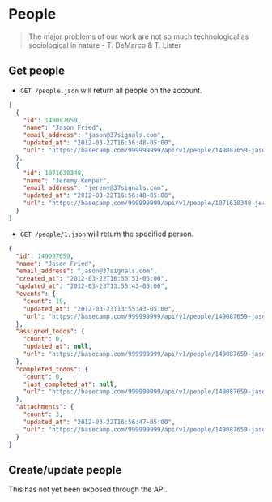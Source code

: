 People
======

> The major problems of our work are not so much technological as sociological in nature - T. DeMarco & T. Lister


Get people
----------

* `GET /people.json` will return all people on the account.

```json
[
  {
    "id": 149087659,
    "name": "Jason Fried",
    "email_address": "jason@37signals.com",
    "updated_at": "2012-03-22T16:56:48-05:00",
    "url": "https://basecamp.com/999999999/api/v1/people/149087659-jason-fried.json"
  },
  {
    "id": 1071630348,
    "name": "Jeremy Kemper",
    "email_address": "jeremy@37signals.com",
    "updated_at": "2012-03-22T16:56:48-05:00",
    "url": "https://basecamp.com/999999999/api/v1/people/1071630348-jeremy-kemper.json"
  }
]
```

* `GET /people/1.json` will return the specified person.

```json
{
  "id": 149087659,
  "name": "Jason Fried",
  "email_address": "jason@37signals.com",
  "created_at": "2012-03-22T16:56:51-05:00",
  "updated_at": "2012-03-23T13:55:43-05:00",
  "events": {
    "count": 19,
    "updated_at": "2012-03-23T13:55:43-05:00",
    "url": "https://basecamp.com/999999999/api/v1/people/149087659-jason-fried/events.json"
  },
  "assigned_todos": {
    "count": 0,
    "updated_at": null,
    "url": "https://basecamp.com/999999999/api/v1/people/149087659-jason-fried/assigned_todos.json"
  },
  "completed_todos": {
    "count": 0,
    "last_completed_at": null,
    "url": "https://basecamp.com/999999999/api/v1/people/149087659-jason-fried/completed_todos.json"
  },
  "attachments": {
    "count": 3,
    "updated_at": "2012-03-22T16:56:47-05:00",
    "url": "https://basecamp.com/999999999/api/v1/people/149087659-jason-fried/attachments.json"
  }
}
```


Create/update people
--------------------

This has not yet been exposed through the API.